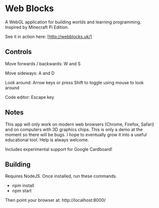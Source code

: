 Web Blocks
==========

A WebGL application for building worlds and learning programming. Inspired by Minecraft Pi Edition.

See it in action here: [http://webblocks.uk/]

Controls
--------

Move forwards / backwards: W and S

Move sideways: A and D

Look around: Arrow keys or press Shift to toggle using mouse to look around

Code editor: Escape key

Notes
-----

This app will only work on modern web browsers (Chrome, Firefox, Safari) and on computers with 3D graphics chips. This is only a demo at the moment so there will be bugs. I hope to eventually grow it into a useful educational tool. Help is always welcome.

Includes experimental support for Google Cardboard!

Building
--------

Requires NodeJS. Once installed, run these commands.

  - npm install
  - npm start

Then point your browser at: http://localhost:8000/
